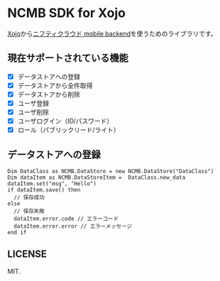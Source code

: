 # NCMB SDK for Xojo

[Xojo](https://xojo.grapecity.com)から[ニフティクラウド mobile backend](http://mb.cloud.nifty.com)を使うためのライブラリです。

## 現在サポートされている機能

- [x] データストアへの登録
- [x] データストアから全件取得
- [x] データストアから削除
- [x] ユーザ登録
- [x] ユーザ削除
- [x] ユーザログイン（ID/パスワード）
- [x] ロール（パブリックリード/ライト）

## データストアへの登録

```
Dim DataClass as NCMB.DataStore = new NCMB.DataStore("DataClass")
Dim dataItem as NCMB.DataStoreItem =  DataClass.new_data
dataItem.set("msg", "Hello")
if dataItem.save() then
  // 保存成功
else
  // 保存失敗
  dataItem.error.code // エラーコード
  dataItem.error.error // エラーメッセージ
end if
```

## LICENSE

MIT.

